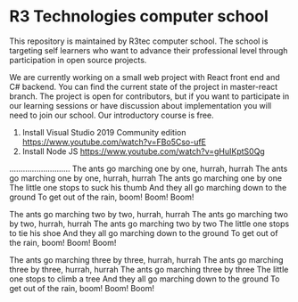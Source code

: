 # R3 Technologies computer school
This repository is maintained by R3tec computer school. The school is targeting self learners who want to advance their professional level through participation in open source projects.

We are currently working on a small web project with React front end and C# backend. You can find the current state of the project in master-react branch. The project is open for contributors, but if you want to participate in our learning sessions or have discussion about implementation you will need to join our school. Our introductory course is free.



1. Install Visual Studio 2019 Community edition https://www.youtube.com/watch?v=FBo5Cso-ufE
2. Install Node JS https://www.youtube.com/watch?v=gHuIKptS0Qg


...........................
The ants go marching one by one, hurrah, hurrah
The ants go marching one by one, hurrah, hurrah
The ants go marching one by one
The little one stops to suck his thumb
And they all go marching down to the ground
To get out of the rain, boom! Boom! Boom!

The ants go marching two by two, hurrah, hurrah
The ants go marching two by two, hurrah, hurrah
The ants go marching two by two
The little one stops to tie his shoe
And they all go marching down to the ground
To get out of the rain, boom! Boom! Boom!

The ants go marching three by three, hurrah, hurrah
The ants go marching three by three, hurrah, hurrah
The ants go marching three by three
The little one stops to climb a tree
And they all go marching down to the ground
To get out of the rain, boom! Boom! Boom!

